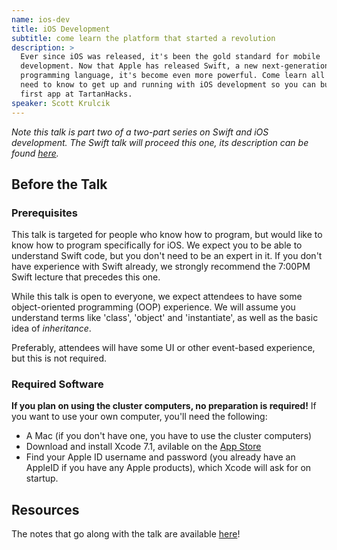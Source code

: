 ```yaml
---
name: ios-dev
title: iOS Development
subtitle: come learn the platform that started a revolution
description: >
  Ever since iOS was released, it's been the gold standard for mobile
  development. Now that Apple has released Swift, a new next-generation
  programming language, it's become even more powerful. Come learn all you'll
  need to know to get up and running with iOS development so you can build your
  first app at TartanHacks.
speaker: Scott Krulcik
---
```


_Note this talk is part two of a two-part series on Swift and iOS development.
The Swift talk will proceed this one, its description can be found
[here](../swift/)._

## Before the Talk

### Prerequisites

This talk is targeted for people who know how to program, but would like to know
how to program specifically for iOS. We expect you to be able to understand
Swift code, but you don't need to be an expert in it. If you don't have
experience with Swift already, we strongly recommend the 7:00PM Swift lecture
that precedes this one.

While this talk is open to everyone, we expect attendees to have some
object-oriented programming (OOP) experience. We will assume you understand
terms like 'class', 'object' and 'instantiate', as well as the basic idea of
_inheritance_.

Preferably, attendees will have some UI or other event-based experience, but
this is not required.

### Required Software

__If you plan on using the cluster computers, no preparation is required!__ If
you want to use your own computer, you'll need the following:

- A Mac (if you don't have one, you have to use the cluster computers)
- Download and install Xcode 7.1, avilable on the [App Store](https://itunes.apple.com/us/app/xcode/id497799835)
- Find your Apple ID username and password (you already have an AppleID if you
  have any Apple products), which Xcode will ask for on startup.

## Resources

The notes that go along with the talk are available [here](http://skottyk.github.io/IntroToSwift/ios.html)!

